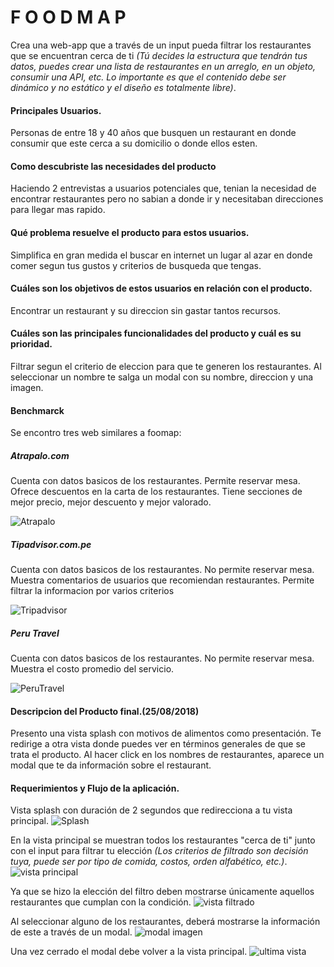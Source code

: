 #  F O O D M A P

Crea una web-app que a través de un input pueda filtrar los restaurantes
que se encuentran cerca de ti *(Tú decides la estructura que tendrán tus datos,
puedes crear una lista de restaurantes en un arreglo, en un objeto, consumir una API, etc. Lo importante es que el contenido debe ser dinámico y no estático y el diseño es totalmente libre)*.

#### Principales Usuarios.

Personas de entre 18 y 40 años que busquen un restaurant en donde consumir que este cerca a su domicilio o donde ellos esten.

#### Como descubriste las necesidades del producto

Haciendo 2 entrevistas a usuarios potenciales que, tenian la necesidad de encontrar restaurantes pero no sabian a donde ir y necesitaban direcciones para llegar mas rapido.

#### Qué problema resuelve el producto para estos usuarios.

Simplifica en gran medida el buscar en internet un lugar al azar en donde comer segun tus gustos y criterios de busqueda que tengas.

#### Cuáles son los objetivos de estos usuarios en relación con el producto.

Encontrar un restaurant y su direccion sin gastar tantos recursos.

#### Cuáles son las principales funcionalidades del producto y cuál es su prioridad.

Filtrar segun el criterio de eleccion para que te generen los restaurantes.
Al seleccionar un nombre te salga un modal con su nombre, direccion y una imagen.

#### Benchmarck

Se encontro tres web similares a foomap:

##### Atrapalo.com
Cuenta con datos basicos de los restaurantes.
Permite reservar mesa.
Ofrece descuentos en la carta de los restaurantes.
Tiene secciones de mejor precio, mejor descuento y mejor valorado.

![Atrapalo](/img/atrapalo.png)

##### Tipadvisor.com.pe
Cuenta con datos basicos de los restaurantes.
No permite reservar mesa.
Muestra comentarios de usuarios que recomiendan restaurantes.
Permite filtrar la informacion por varios criterios

![Tripadvisor](/img/tripadvisor.png)

##### Peru Travel
Cuenta con datos basicos de los restaurantes.
No permite reservar mesa.
Muestra el costo promedio del servicio.

![PeruTravel](/img/peru_travel.png)

#### Descripcion del Producto final.(25/08/2018)

Presento una vista splash con motivos de alimentos como presentación.
Te redirige a otra vista donde puedes ver en términos generales de que se trata el producto.
Al hacer click en los nombres de restaurantes, aparece un modal que te da información sobre el restaurant.


#### Requerimientos y Flujo de la aplicación.

Vista splash con duración de 2 segundos que redirecciona a tu vista
principal.
![Splash](https://github.com/AnaSalazar/curricula-js/blob/04-social-network/04-social-network/02-jquery/08-code-challenges/foodmap/splash.jpg?raw=true)

En la vista principal se muestran todos los restaurantes "cerca de ti" junto
con el input para filtrar tu elección *(Los criterios de filtrado son decisión
tuya, puede ser por tipo de comida, costos, orden alfabético, etc.)*.
![vista principal](https://github.com/AnaSalazar/curricula-js/blob/04-social-network/04-social-network/02-jquery/08-code-challenges/foodmap/2.jpg?raw=true)

Ya que se hizo la elección del filtro deben mostrarse únicamente aquellos
restaurantes que cumplan con la condición.
![vista filtrado](https://github.com/AnaSalazar/curricula-js/blob/04-social-network/04-social-network/02-jquery/08-code-challenges/foodmap/3.jpg?raw=true)

Al seleccionar alguno de los restaurantes, deberá mostrarse la información de
este a través de un modal.
![modal imagen](https://github.com/AnaSalazar/curricula-js/blob/04-social-network/04-social-network/02-jquery/08-code-challenges/foodmap/5.jpg?raw=true)

Una vez cerrado el modal debe volver a la vista principal.
![ultima vista](https://github.com/AnaSalazar/curricula-js/blob/04-social-network/04-social-network/02-jquery/08-code-challenges/foodmap/6.jpg?raw=true)